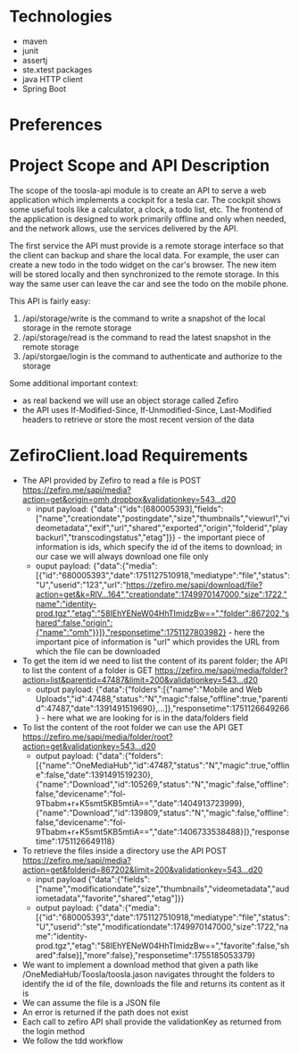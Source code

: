 # Technologies

- maven
- junit
- assertj
- ste.xtest packages
- java HTTP client
- Spring Boot

# Preferences

# Project Scope and API Description

The scope of the toosla-api module is to create an API to serve a web application which implements a cockpit for a tesla car. The cockpit shows some useful tools like a calculator, a clock, a todo list, etc. The frontend of the application is designed to work primarily offline and only when needed, and the network allows, use the services delivered by the API.

The first service the API must provide is a remote storage interface so that the client can backup and share the local data. For example, the user can create a new todo in the todo widget on the car's browser. The new item will be stored locally and then synchronized to the remote storage. In this way the same user can leave the car and see the todo on the mobile phone.

This API is fairly easy:
1. /api/storage/write is the command to write a snapshot of the local storage in the remote storage
2. /api/storage/read is the command to read the latest snapshot in the remote storage
3. /api/storgae/login is the command to authenticate and authorize to the storage

Some additional important context:
- as real backend we will use an object storage called Zefiro
- the API uses If-Modified-Since, If-Unmodified-Since, Last-Modified headers to retrieve or store the most recent version of the data

# ZefiroClient.load Requirements

- The API provided by Zefiro to read a file is POST https://zefiro.me/sapi/media?action=get&origin=omh,dropbox&validationkey=543...d20
  - input payload: {"data":{"ids":[680005393],"fields":["name","creationdate","postingdate","size","thumbnails","viewurl","videometadata","exif","url","shared","exported","origin","folderid","playbackurl","transcodingstatus","etag"]}} - the important piece of information is ids, which specify the id of the items to download; in our case we will always download one file only
  - ouput payload: {"data":{"media":[{"id":"680005393","date":1751127510918,"mediatype":"file","status":"U","userid":"123","url":"https://zefiro.me/sapi/download/file?action=get&k=RlV...164","creationdate":1749970147000,"size":1722,"name":"identity-prod.tgz","etag":"58IEhYENeW04HhTImidzBw==","folder":867202,"shared":false,"origin":{"name":"omh"}}]},"responsetime":1751127803982} - here the important pice of information is "url" which provides the URL from which the file can be downloaded
- To get the item id we need to list the content of its parent folder; the API to list the content of a folder is GET https://zefiro.me/sapi/media/folder?action=list&parentid=47487&limit=200&validationkey=543...d20
  - output payload: {"data":{"folders":[{"name":"Mobile and Web Uploads","id":47488,"status":"N","magic":false,"offline":true,"parentid":47487,"date":1391491519690},...]},"responsetime":1751126649266} - here what we are looking for is in the data/folders field
- To list the content of the root folder we can use the API GET https://zefiro.me/sapi/media/folder/root?action=get&validationkey=543...d20
  - output payload: {"data":{"folders":[{"name":"OneMediaHub","id":47487,"status":"N","magic":true,"offline":false,"date":1391491519230},{"name":"Download","id":105269,"status":"N","magic":false,"offline":false,"devicename":"fol-9Tbabm+r+K5smt5KB5mtiA==","date":1404913723999},{"name":"Download","id":139809,"status":"N","magic":false,"offline":false,"devicename":"fol-9Tbabm+r+K5smt5KB5mtiA==","date":1406733538488}]},"responsetime":1751126649118}
- To retrieve the files inside a directory use the API POST https://zefiro.me/sapi/media?action=get&folderid=867202&limit=200&validationkey=543...d20
  - input payload {"data":{"fields":["name","modificationdate","size","thumbnails","videometadata","audiometadata","favorite","shared","etag"]}}
  - output payload: {"data":{"media":[{"id":"680005393","date":1751127510918,"mediatype":"file","status":"U","userid":"ste","modificationdate":1749970147000,"size":1722,"name":"identity-prod.tgz","etag":"58IEhYENeW04HhTImidzBw==","favorite":false,"shared":false}],"more":false},"responsetime":1755185053379}
- We want to implement a download method that given a path like /OneMediaHub/Toosla/toosla.jason navigates throught the folders to identify the id of the file, downloads the file and returns its content as it is
- We can assume the file is a JSON file
- An error is returned if the path does not exist
- Each call to zefiro API shall provide the validationKey as returned from the login method
- We follow the tdd workflow